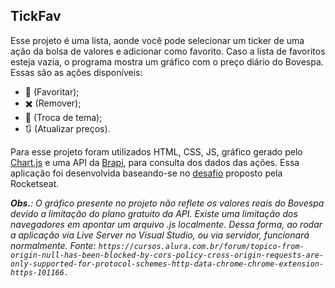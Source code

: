 TickFav
-----

Esse projeto é uma lista, aonde você pode selecionar um ticker de uma ação da bolsa de valores e adicionar como favorito. Caso a lista de favoritos esteja vazia, o programa mostra um gráfico com o preço diário do Bovespa. Essas são as ações disponíveis:

- 🌟 (Favoritar);
- ✖️ (Remover);
- 🌙 (Troca de tema);
- 🔃 (Atualizar preços).

Para esse projeto foram utilizados HTML, CSS, JS, gráfico gerado pelo [Chart.js](https://www.chartjs.org/docs/latest/) e uma API da [Brapi](https://brapi.dev), para consulta dos dados das ações. Essa aplicação foi desenvolvida baseando-se no [desafio](https://efficient-sloth-d85.notion.site/GitFav-f8ff1c18b23745c0b46cd8d61f74b596) proposto pela Rocketseat.

_**Obs.**: O gráfico presente no projeto não reflete os valores reais do Bovespa devido a limitação do plano gratuito da API. Existe uma limitação dos navegadores em apontar um arquivo .js localmente. Dessa forma, ao rodar a aplicação via Live Server no Visual Studio, ou via servidor, funcionará normalmente. Fonte: 
```https://cursos.alura.com.br/forum/topico-from-origin-null-has-been-blocked-by-cors-policy-cross-origin-requests-are-only-supported-for-protocol-schemes-http-data-chrome-chrome-extension-https-101166.```_